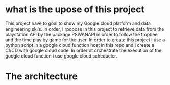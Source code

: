 # what is the upose of this project

This project have to goal to show my Google cloud platform and data engineering skils. In order, i rpopose in this project to retrieve data from the playstation API by the package PSWANAPI in order to follow the trophee and the time play by game for the user. In order to create this project i use a python script in a google cloud function host in this repo and i create a CI/CD with google cloud code. In order ot orchestrate the execution of the google cloud function i use google cloud schedueler.


# The architecture

